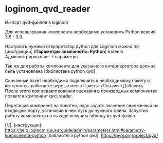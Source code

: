 # loginom_qvd_reader
Импорт qvd-файлов в loginom

Для иcпользования компонента необходимо установить Python версий 3.6 - 3.9.

Настроить нужный итерпретатор python для Loginom можно по [инструкции] (**Параметры компонента: Python**) в меню Администрирование -> параметры.

Так же для работы компонента для указанного интерпертатора должна быть установлена [библиотека python qvd]

Скачанный пакет необходимо подключить к необходимому пакету в котором вы работаете через в меню Пакеты->Ссылки->Добавить. После этого при редактировании сценария в производных компонентах появится компонент qvd_reader.

Перетащив компонент на полотно, надо задать значение переменной на входящем порту, установив в нем путь до нужного файла.
Запустив работу компонента на выходе получим таблицу из qvd-файла.

[//]:
   [инструкции]: <https://help.loginom.ru/userguide/admin/parameters.html#parametry-komponenta-python>
   [библиотека python qvd]: <https://pypi.org/project/qvd/>
